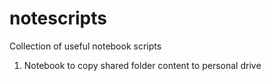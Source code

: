 # notescripts
Collection of useful notebook scripts
1) Notebook to copy shared folder content to personal drive

